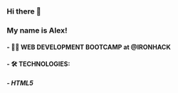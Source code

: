 ### Hi there 👋
### My name is Alex!

#### - 👨‍🎓 WEB DEVELOPMENT BOOTCAMP at @IRONHACK
#### - 🛠️ TECHNOLOGIES:
##### - HTML5

<!--
**AlexVonrez/AlexVonrez** is a ✨ _special_ ✨ repository because its `README.md` (this file) appears on your GitHub profile.

Here are some ideas to get you started:

- 🔭 I’m currently working on ...
- 🌱 I’m currently learning ...
- 👯 I’m looking to collaborate on ...
- 🤔 I’m looking for help with ...
- 💬 Check my LINKEDIN Profile : https://www.linkedin.com/in/alejandro-alcaide-puebla/
- 📫 How to reach me: alexvonrez1@gmail.com
- 😄 Pronouns: ...
- ⚡ Fun fact: ...
-->
